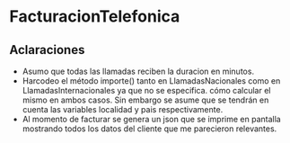 # FacturacionTelefonica

## Aclaraciones

- Asumo que todas las llamadas reciben la duracion en minutos.
- Harcodeo el método importe() tanto en LlamadasNacionales como en LlamadasInternacionales ya que no se especifica. 
  cómo calcular el mismo en ambos casos. Sin embargo se asume que se tendrán en cuenta las variables localidad y pais respectivamente.
- Al momento de facturar se genera un json que se imprime en pantalla mostrando todos los datos del cliente que me parecieron relevantes.
